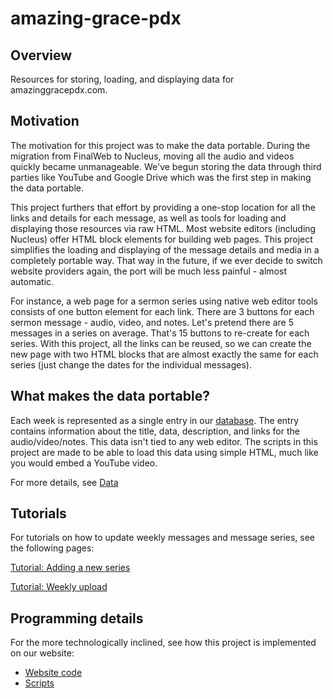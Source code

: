 # amazing-grace-pdx

## Overview

Resources for storing, loading, and displaying data for amazinggracepdx.com. 

## Motivation

The motivation for this project was to make the data portable. During the migration from FinalWeb to Nucleus, moving all the audio and videos quickly became unmanageable. We've begun storing the data through third parties like YouTube and Google Drive which was the first step in making the data portable. 

This project furthers that effort by providing a one-stop location for all the links and details for each message, as well as tools for loading and displaying those resources via raw HTML. Most website editors (including Nucleus) offer HTML block elements for building web pages. This project simplifies the loading and displaying of the message details and media in a completely portable way. That way in the future, if we ever decide to switch website providers again, the port will be much less painful - almost automatic.

For instance, a web page for a sermon series using native web editor tools consists of one button element for each link. There are 3 buttons for each sermon message - audio, video, and notes. Let's pretend there are 5 messages in a series on average. That's 15 buttons to re-create for each series. With this project, all the links can be reused, so we can create the new page with two HTML blocks that are almost exactly the same for each series (just change the dates for the individual messages).

## What makes the data portable?

Each week is represented as a single entry in our [database](message_details.json). The entry contains information about the title, data, description, and links for the audio/video/notes. This data isn't tied to any web editor. The scripts in this project are made to be able to load this data using simple HTML, much like you would embed a YouTube video.

For more details, see [Data](tutorial/description-data.md)

## Tutorials

For tutorials on how to update weekly messages and message series, see the following pages:

[Tutorial: Adding a new series](tutorial/tutorial-adding-a-new-series.md)

[Tutorial: Weekly upload](tutorial/tutorial-weekly-upload.md)


## Programming details

For the more technologically inclined, see how this project is implemented on our website:

* [Website code](tutorial/description-website-code.md)
* [Scripts](tutorial/description-scripts.md) 